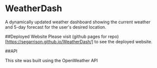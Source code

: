 # WeatherDash

A dynamically updated weather dashboard showing the current weather and 5-day forecast for the user's desired location.

##Deployed Website
Please visit (github pages for repo)[https://segarrison.github.io/WeatherDash/] to see the deployed website.

##API

This site was built using the OpenWeather API
